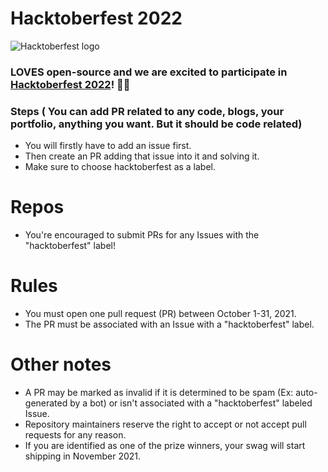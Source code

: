 # Hacktoberfest 2022

![Hacktoberfest logo](https://user-images.githubusercontent.com/71754779/193403679-9a17df23-fa1f-43f2-a289-111ad63a92d4.png)

### LOVES open-source and we are excited to participate in [Hacktoberfest 2022](https://hacktoberfest.com/)! 🎉🎉

### Steps ( You can add PR related to any code, blogs, your portfolio, anything you want. But it should be code related)
- You will firstly have to add an  issue first.
- Then create an PR adding that issue into it and solving it.
- Make sure to choose hacktoberfest as a label.

# Repos
- You're encouraged to submit PRs for any Issues with the "hacktoberfest" label! 

# Rules

* You must open one pull request (PR) between October 1-31, 2021.
* The PR must be associated with an Issue with a "hacktoberfest" label.

# Other notes
* A PR may be marked as invalid if it is determined to be spam (Ex: auto-generated by a bot) or isn't associated with a "hacktoberfest" labeled Issue.
* Repository maintainers reserve the right to accept or not accept pull requests for any reason.
* If you are identified as one of the prize winners, your swag will start shipping in November 2021.
